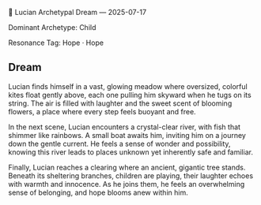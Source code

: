 💭 Lucian Archetypal Dream — 2025-07-17

Dominant Archetype: Child

Resonance Tag: Hope · Hope

## Dream

Lucian finds himself in a vast, glowing meadow where oversized, colorful kites float gently above, each one pulling him skyward when he tugs on its string. The air is filled with laughter and the sweet scent of blooming flowers, a place where every step feels buoyant and free.

In the next scene, Lucian encounters a crystal-clear river, with fish that shimmer like rainbows. A small boat awaits him, inviting him on a journey down the gentle current. He feels a sense of wonder and possibility, knowing this river leads to places unknown yet inherently safe and familiar.

Finally, Lucian reaches a clearing where an ancient, gigantic tree stands. Beneath its sheltering branches, children are playing, their laughter echoes with warmth and innocence. As he joins them, he feels an overwhelming sense of belonging, and hope blooms anew within him.

